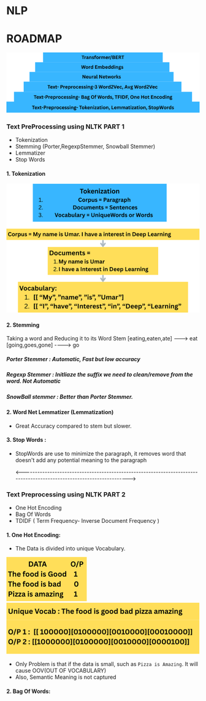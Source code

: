 # NLP
# ROADMAP 

<img src="Images/roadmap.png">



### Text PreProcessing using NLTK PART 1 
- Tokenization
- Stemming (Porter,RegexpStemmer, Snowball Stemmer)
- Lemmatizer
- Stop Words

#### 1. Tokenization 


<img src = "Images/tokenization.png">


#### 2. Stemming
Taking a word and Reducing it to its Word Stem
[eating,eaten,ate] ---> eat
[going,goes,gone] ----> go

##### Porter Stemmer : Automatic, Fast but low accuracy
##### Regexp Stemmer : Initliaze the suffix we need to clean/remove from the word. Not Automatic
##### SnowBall stemmer : Better than Porter Stemmer. 


#### 2. Word Net Lemmatizer (Lemmatization)
- Great Accuracy compared to stem but slower.

#### 3. Stop Words :
- StopWords are use to minimize the paragraph, it removes word that doesn't add any potential meaning to the paragraph



  <--------------------------------------------------------------------------------------------------------------------->

### Text Preprocessing using NLTK PART 2 
- One Hot Encoding
- Bag Of Words
- TDIDF ( Term Frequency- Inverse Document Frequency )

#### 1. One Hot Encoding:
- The Data is divided into unique Vocabulary.

<img src="Images/ohe.png" > <img src="Images/unique.png" >


- Only Problem is that if the data is small, such as `Pizza is Amazing`. It will cause OOV(OUT OF VOCABULARY)
- Also, Semantic Meaning is not captured

#### 2. Bag Of Words:


